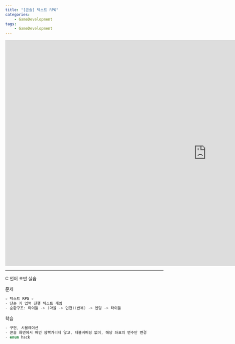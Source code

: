 ```yaml
---
title: "[콘솔] 텍스트 RPG"
categories:
    - GameDevelopment
tags:
    - GameDevelopment
---
```


<iframe width="1280" height="720" src="https://www.youtube.com/embed/4ePykDkbAs0" title="YouTube video player" frameborder="0" allow="accelerometer; autoplay; clipboard-write; encrypted-media; gyroscope; picture-in-picture" allowfullscreen></iframe>

---

C 언어 초반 실습

문제

```cpp
☆ 텍스트 RPG ☆
- 단순 키 입력 진행 텍스트 게임
- 순환구조: 타이틀 -> (마을 -> 던전)(반복) -> 엔딩 -> 타이틀
```


학습

```cpp
- 구현, 시뮬레이션
- 콘솔 화면에서 매번 깜빡거리지 않고, 더블버퍼링 없이, 해당 좌표의 변수만 변경
- enum hack
```